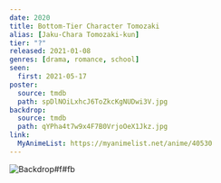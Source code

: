 ```yaml
---
date: 2020
title: Bottom-Tier Character Tomozaki
alias: [Jaku-Chara Tomozaki-kun]
tier: "?"
released: 2021-01-08
genres: [drama, romance, school]
seen:
  first: 2021-05-17
poster:
  source: tmdb
  path: spDlNOiLxhcJ6ToZkcKgNUDwi3V.jpg
backdrop:
  source: tmdb
  path: qYPha4t7w9x4F7B0VrjoOeX1Jkz.jpg
link:
  MyAnimeList: https://myanimelist.net/anime/40530
---
```


![Backdrop#f#fb](https://image.tmdb.org/t/p/w1280/xWhkbeNtpdvtmLkknzjbLoBghrA.jpg "Source: TMDB")
